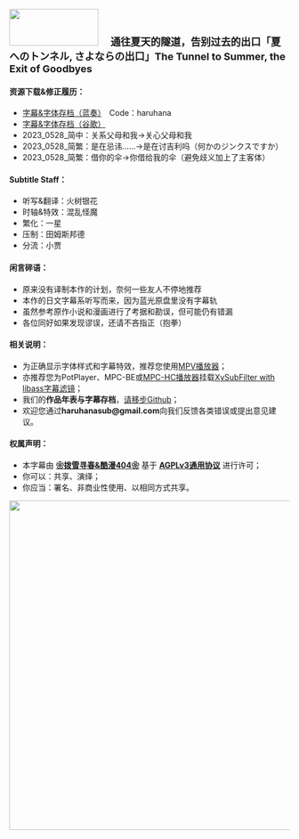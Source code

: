 <p text-align:center">
	<img src="https://s2.loli.net/2023/02/27/ADYdrCqoSFaXJUG.png" style="width:160px;height:66px">
	<strong><span style="font-size:18px">　通往夏天的隧道，告别过去的出口「夏へのトンネル, さよならの出口」The Tunnel to Summer, the Exit of Goodbyes</span></strong>
</p>
<h4>资源下载&修正履历：</h4>
<ul>
	<li><a href="https://wwol.lanzoum.com/b022n6y8b" target="_blank">字幕&字体存档（蓝奏）</a>　Code：haruhana</li>
	<li><a href="https://drive.google.com/drive/folders/17VApy7JiCTHkH7D6P0FLupIOkUA5BDeZ" target="_blank">字幕&字体存档（谷歌）</a></li>
	<li>2023_0528_简中：关系父母和我→关心父母和我</li>
	<li>2023_0528_简繁：是在忌讳……→是在讨吉利吗（何かのジンクスですか）</li>
	<li>2023_0528_简繁：借你的伞→你借给我的伞（避免歧义加上了主客体）</li>
 </ul>
<h4>Subtitle Staff：</h4>
<ul>
	<li>听写&翻译：火树银花</li>
	<li>时轴&特效：混乱怪魔</li>
	<li>繁化：一星</li>
	<li>压制：田姆斯邦德</li>
	<li>分流：小贾</li>
</ul>
<h4>闲言碎语：</h4>
<ul>
	<li>原来没有译制本作的计划，奈何一些友人不停地推荐</li>
	<li>本作的日文字幕系听写而来，因为蓝光原盘里没有字幕轨</li>
	<li>虽然参考原作小说和漫画进行了考据和勘误，但可能仍有错漏</li>
	<li>各位同好如果发现谬误，还请不吝指正（抱拳）</li>
</ul>
<h4>相关说明：</h4>
<ul>
	<li>为正确显示字体样式和字幕特效，推荐您使用<a href="https://github.com/hooke007/MPV_lazy/releases" target="_blank">MPV播放器</a>；</li>
	<li>亦推荐您为PotPlayer、MPC-BE或<a href="https://github.com/clsid2/mpc-hc/releases" target="_blank">MPC-HC播放器</a>挂载<a href="https://github.com/Masaiki/xy-VSFilter/releases" target="_blank">XySubFilter with libass字幕滤镜</a>；</li>
	<li>我们的<b>作品年表与字幕存档</b>，<a href="https://github.com/HaruhanaSub/Haruhana-Fansub/blob/main/README.md" target="_blank">请移步Github</a>；</li>
	<li>欢迎您通过<b>haruhanasub@gmail.com</b>向我们反馈各类错误或提出意见建议。</li>
</ul>
<h4>权属声明：</h4>
<ul>
	<li>本字幕由 <b><a href="https://github.com/HaruhanaSub/Haruhana-Fansub/blob/main/README.md" target="_blank">❀拨雪寻春&酷漫404❀</a></b> 基于 <b><a href="https://www.gnu.org/licenses/agpl-3.0.html" target="_blank">AGPLv3通用协议</a></b> 进行许可；</li>
	<li>你可以：共享、演绎；</li>
	<li>你应当：署名、非商业性使用、以相同方式共享。</li>
</ul>
<img src="https://s2.loli.net/2023/05/27/k5r34OsJYynCHXT.webp" style="width:960px;height:592px">
